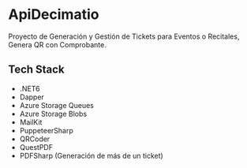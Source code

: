 # ApiDecimatio

Proyecto de Generación y Gestión de Tickets para Eventos o Recitales, Genera QR con Comprobante.



## Tech Stack
* .NET6
* Dapper
* Azure Storage Queues
* Azure Storage Blobs
* MailKit 
* PuppeteerSharp
* QRCoder
* QuestPDF
* PDFSharp (Generación de más de un ticket)